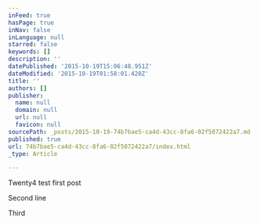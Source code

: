 ```yaml
---
inFeed: true
hasPage: true
inNav: false
inLanguage: null
starred: false
keywords: []
description: ''
datePublished: '2015-10-19T15:06:48.951Z'
dateModified: '2015-10-19T01:58:01.420Z'
title: ''
authors: []
publisher:
  name: null
  domain: null
  url: null
  favicon: null
sourcePath: _posts/2015-10-19-74b7bae5-ca4d-43cc-8fa6-02f5072422a7.md
published: true
url: 74b7bae5-ca4d-43cc-8fa6-02f5072422a7/index.html
_type: Article

---
```

Twenty4 test first post

Second line

Third